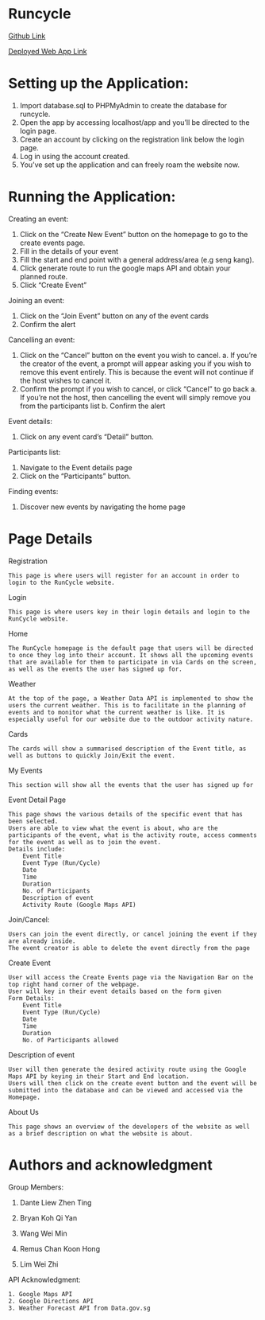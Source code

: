 # Runcycle

[Github Link](https://github.com/danteliew6/runcycle)
  
[Deployed Web App Link](http://runcycle-wad2.000webhostapp.com/)

  

# Setting up the Application:

  1. Import database.sql to PHPMyAdmin to create the database for runcycle.
  2. Open the app by accessing localhost/app and you’ll be directed to the login page.
  3. Create an account by clicking on the registration link below the login page.
  4. Log in using the account created.
  5. You’ve set up the application and can freely roam the website now.

# Running the Application:

Creating an event:
  1. Click on the “Create New Event” button on the homepage to go to the create events page.
  2. Fill in the details of your event
  3. Fill the start and end point with a general address/area (e.g seng kang). 
  4. Click generate route to run the google maps API and obtain your planned route.
  5. Click “Create Event”

Joining an event:
  1. Click on the “Join Event” button on any of the event cards
  2. Confirm the alert

Cancelling an event:
  1. Click on the “Cancel” button on the event you wish to cancel.
      a. If you’re the creator of the event, a prompt will appear asking you if you wish to remove this event entirely. This is because the event will not continue if the host             wishes to cancel it.
  2. Confirm the prompt if you wish to cancel, or click “Cancel” to go back
      a. If you’re not the host, then cancelling the event will simply remove you from the participants list
      b. Confirm the alert

Event details:
  1. Click on any event card’s “Detail” button.

Participants list:
  1. Navigate to the Event details page
  2. Click on the “Participants” button.
	
Finding events:
  1. Discover new events by navigating the home page


# Page Details

Registration

	This page is where users will register for an account in order to login to the RunCycle website.


Login

	This page is where users key in their login details and login to the RunCycle website.


Home

	The RunCycle homepage is the default page that users will be directed to once they log into their account. It shows all the upcoming events that are available for them to participate in via Cards on the screen, as well as the events the user has signed up for.


Weather

	At the top of the page, a Weather Data API is implemented to show the users the current weather. This is to facilitate in the planning of events and to monitor what the current weather is like. It is especially useful for our website due to the outdoor activity nature.


Cards

	The cards will show a summarised description of the Event title, as well as buttons to quickly Join/Exit the event.


My Events

	This section will show all the events that the user has signed up for


Event Detail Page


	This page shows the various details of the specific event that has been selected. 
	Users are able to view what the event is about, who are the participants of the event, what is the activity route, access comments for the event as well as to join the event.
	Details include:
		Event Title
		Event Type (Run/Cycle)
		Date
		Time
		Duration
		No. of Participants
		Description of event
		Activity Route (Google Maps API)


Join/Cancel:
	
	Users can join the event directly, or cancel joining the event if they are already inside. 
	The event creator is able to delete the event directly from the page


Create Event


	User will access the Create Events page via the Navigation Bar on the top right hand corner of the webpage. 
	User will key in their event details based on the form given
	Form Details:
		Event Title
		Event Type (Run/Cycle)
		Date
		Time
		Duration
		No. of Participants allowed


Description of event


	User will then generate the desired activity route using the Google Maps API by keying in their Start and End location.
	Users will then click on the create event button and the event will be submitted into the database and can be viewed and accessed via the Homepage.


About Us
	
	This page shows an overview of the developers of the website as well as a brief description on what the website is about.
	
	
	
# Authors and acknowledgment

Group Members:

1. Dante Liew Zhen Ting
	
2. Bryan Koh Qi Yan
	
3. Wang Wei Min
	
4. Remus Chan Koon Hong
	
5. Lim Wei Zhi
	

API Acknowledgment:

	1. Google Maps API
	2. Google Directions API
	3. Weather Forecast API from Data.gov.sg


